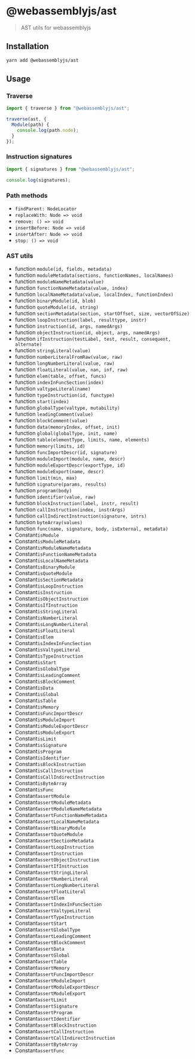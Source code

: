 # @webassemblyjs/ast

> AST utils for webassemblyjs

## Installation

```sh
yarn add @webassemblyjs/ast
```

## Usage

### Traverse

```js
import { traverse } from "@webassemblyjs/ast";

traverse(ast, {
  Module(path) {
    console.log(path.node);
  }
});
```

### Instruction signatures

```js
import { signatures } from "@webassemblyjs/ast";

console.log(signatures);
```

### Path methods

- `findParent: NodeLocator`
- `replaceWith: Node => void`
- `remove: () => void`
- `insertBefore: Node => void`
- `insertAfter: Node => void`
- `stop: () => void`

### AST utils

- function `module(id, fields, metadata)`
- function `moduleMetadata(sections, functionNames, localNames)`
- function `moduleNameMetadata(value)`
- function `functionNameMetadata(value, index)`
- function `localNameMetadata(value, localIndex, functionIndex)`
- function `binaryModule(id, blob)`
- function `quoteModule(id, string)`
- function `sectionMetadata(section, startOffset, size, vectorOfSize)`
- function `loopInstruction(label, resulttype, instr)`
- function `instruction(id, args, namedArgs)`
- function `objectInstruction(id, object, args, namedArgs)`
- function `ifInstruction(testLabel, test, result, consequent, alternate)`
- function `stringLiteral(value)`
- function `numberLiteralFromRaw(value, raw)`
- function `longNumberLiteral(value, raw)`
- function `floatLiteral(value, nan, inf, raw)`
- function `elem(table, offset, funcs)`
- function `indexInFuncSection(index)`
- function `valtypeLiteral(name)`
- function `typeInstruction(id, functype)`
- function `start(index)`
- function `globalType(valtype, mutability)`
- function `leadingComment(value)`
- function `blockComment(value)`
- function `data(memoryIndex, offset, init)`
- function `global(globalType, init, name)`
- function `table(elementType, limits, name, elements)`
- function `memory(limits, id)`
- function `funcImportDescr(id, signature)`
- function `moduleImport(module, name, descr)`
- function `moduleExportDescr(exportType, id)`
- function `moduleExport(name, descr)`
- function `limit(min, max)`
- function `signature(params, results)`
- function `program(body)`
- function `identifier(value, raw)`
- function `blockInstruction(label, instr, result)`
- function `callInstruction(index, instrArgs)`
- function `callIndirectInstruction(signature, intrs)`
- function `byteArray(values)`
- function `func(name, signature, body, isExternal, metadata)`
- Constant`isModule`
- Constant`isModuleMetadata`
- Constant`isModuleNameMetadata`
- Constant`isFunctionNameMetadata`
- Constant`isLocalNameMetadata`
- Constant`isBinaryModule`
- Constant`isQuoteModule`
- Constant`isSectionMetadata`
- Constant`isLoopInstruction`
- Constant`isInstruction`
- Constant`isObjectInstruction`
- Constant`isIfInstruction`
- Constant`isStringLiteral`
- Constant`isNumberLiteral`
- Constant`isLongNumberLiteral`
- Constant`isFloatLiteral`
- Constant`isElem`
- Constant`isIndexInFuncSection`
- Constant`isValtypeLiteral`
- Constant`isTypeInstruction`
- Constant`isStart`
- Constant`isGlobalType`
- Constant`isLeadingComment`
- Constant`isBlockComment`
- Constant`isData`
- Constant`isGlobal`
- Constant`isTable`
- Constant`isMemory`
- Constant`isFuncImportDescr`
- Constant`isModuleImport`
- Constant`isModuleExportDescr`
- Constant`isModuleExport`
- Constant`isLimit`
- Constant`isSignature`
- Constant`isProgram`
- Constant`isIdentifier`
- Constant`isBlockInstruction`
- Constant`isCallInstruction`
- Constant`isCallIndirectInstruction`
- Constant`isByteArray`
- Constant`isFunc`
- Constant`assertModule`
- Constant`assertModuleMetadata`
- Constant`assertModuleNameMetadata`
- Constant`assertFunctionNameMetadata`
- Constant`assertLocalNameMetadata`
- Constant`assertBinaryModule`
- Constant`assertQuoteModule`
- Constant`assertSectionMetadata`
- Constant`assertLoopInstruction`
- Constant`assertInstruction`
- Constant`assertObjectInstruction`
- Constant`assertIfInstruction`
- Constant`assertStringLiteral`
- Constant`assertNumberLiteral`
- Constant`assertLongNumberLiteral`
- Constant`assertFloatLiteral`
- Constant`assertElem`
- Constant`assertIndexInFuncSection`
- Constant`assertValtypeLiteral`
- Constant`assertTypeInstruction`
- Constant`assertStart`
- Constant`assertGlobalType`
- Constant`assertLeadingComment`
- Constant`assertBlockComment`
- Constant`assertData`
- Constant`assertGlobal`
- Constant`assertTable`
- Constant`assertMemory`
- Constant`assertFuncImportDescr`
- Constant`assertModuleImport`
- Constant`assertModuleExportDescr`
- Constant`assertModuleExport`
- Constant`assertLimit`
- Constant`assertSignature`
- Constant`assertProgram`
- Constant`assertIdentifier`
- Constant`assertBlockInstruction`
- Constant`assertCallInstruction`
- Constant`assertCallIndirectInstruction`
- Constant`assertByteArray`
- Constant`assertFunc`

